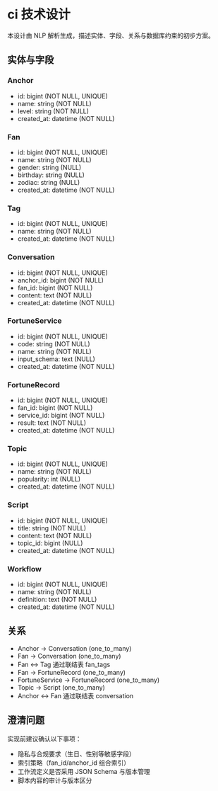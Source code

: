 # ci 技术设计

本设计由 NLP 解析生成，描述实体、字段、关系与数据库约束的初步方案。

## 实体与字段
### Anchor
- id: bigint (NOT NULL, UNIQUE)
- name: string (NOT NULL)
- level: string (NOT NULL)
- created_at: datetime (NOT NULL)

### Fan
- id: bigint (NOT NULL, UNIQUE)
- name: string (NOT NULL)
- gender: string (NULL)
- birthday: string (NULL)
- zodiac: string (NULL)
- created_at: datetime (NOT NULL)

### Tag
- id: bigint (NOT NULL, UNIQUE)
- name: string (NOT NULL)
- created_at: datetime (NOT NULL)

### Conversation
- id: bigint (NOT NULL, UNIQUE)
- anchor_id: bigint (NOT NULL)
- fan_id: bigint (NOT NULL)
- content: text (NOT NULL)
- created_at: datetime (NOT NULL)

### FortuneService
- id: bigint (NOT NULL, UNIQUE)
- code: string (NOT NULL)
- name: string (NOT NULL)
- input_schema: text (NULL)
- created_at: datetime (NOT NULL)

### FortuneRecord
- id: bigint (NOT NULL, UNIQUE)
- fan_id: bigint (NOT NULL)
- service_id: bigint (NOT NULL)
- result: text (NOT NULL)
- created_at: datetime (NOT NULL)

### Topic
- id: bigint (NOT NULL, UNIQUE)
- name: string (NOT NULL)
- popularity: int (NULL)
- created_at: datetime (NOT NULL)

### Script
- id: bigint (NOT NULL, UNIQUE)
- title: string (NOT NULL)
- content: text (NOT NULL)
- topic_id: bigint (NULL)
- created_at: datetime (NOT NULL)

### Workflow
- id: bigint (NOT NULL, UNIQUE)
- name: string (NOT NULL)
- definition: text (NOT NULL)
- created_at: datetime (NOT NULL)

## 关系
- Anchor -> Conversation (one_to_many)
- Fan -> Conversation (one_to_many)
- Fan <-> Tag 通过联结表 fan_tags
- Fan -> FortuneRecord (one_to_many)
- FortuneService -> FortuneRecord (one_to_many)
- Topic -> Script (one_to_many)
- Anchor <-> Fan 通过联结表 conversation

## 澄清问题
实现前建议确认以下事项：
- 隐私与合规要求（生日、性别等敏感字段）
- 索引策略（fan_id/anchor_id 组合索引）
- 工作流定义是否采用 JSON Schema 与版本管理
- 脚本内容的审计与版本区分
